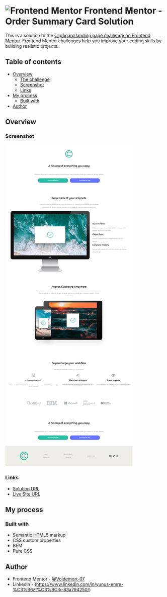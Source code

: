 # <img src="https://user-images.githubusercontent.com/13468728/222973742-9133bdb5-61f0-4f53-8b08-bb3c349e2056.png" title="Frontend Mentor" alt="Frontend Mentor" width="50" height="50"/> Frontend Mentor - Order Summary Card Solution

This is a solution to the [Clipboard landing page challenge on Frontend Mentor](https://www.frontendmentor.io/challenges/clipboard-landing-page-5cc9bccd6c4c91111378ecb9). Frontend Mentor challenges help you improve your coding skills by building realistic projects.


## Table of contents

- [Overview](#overview)
  - [The challenge](#the-challenge)
  - [Screenshot](#screenshot)
  - [Links](#links)
- [My process](#my-process)
  - [Built with](#built-with)
- [Author](#author)

## Overview

### Screenshot

![](images/clipboard.png)


### Links

- [Solution URL]()
- [Live Site URL]()

## My process

### Built with

- Semantic HTML5 markup
- CSS custom properties
- BEM
- Pure CSS



## Author

- Frontend Mentor - [@Voldemort-07](https://www.frontendmentor.io/profile/Voldemort-07)
- Linkedin - (https://www.linkedin.com/in/yunus-emre-%C3%B6zt%C3%BCrk-83a794250/)
